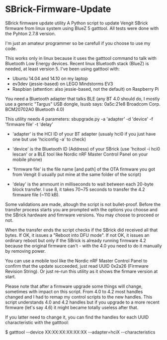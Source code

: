 # SBrick-Firmware-Update

SBrick firmware update utility
A Python script to update Vengit SBrick firmware from linux system using BlueZ 5 gatttool.
All tests were done with the Pyhton 2.7.8 version.

I'm just an amateur programmer so be carefull if you choose to use my code.

This works only in linux because it uses the gatttool command to talk with Bluetooth Low Energy devices.
Recent linux Bluetooth stack (BlueZ) is needed, at least version 5.
I've been using gatttool with:
- Ubuntu 14.04 and 14.10 on my laptop
- ev3dev (jessie-based) on LEGO Mindstorms EV3
- Raspbian (attention: also jessie-based, not the default) on Raspberry Pi
 
You need a Bluetooth adapter that talks BLE (any BT 4.0 should do, I mostly use a generic "Targus" USB dongle,
  lsusb says: 0a5c:21e8 Broadcom Corp. BCM20702A0 Bluetooth 4.0)

This utility needs 4 parameters:
 sbupgrade.py -a 'adapter' -d 'device' -f 'firmware file' -t 'delay'
 
 - 'adapter' is the HCI ID of your BT adapter (usualy hci0 if you just have one but use 'hciconfig -a' to check)
 
 - 'device' is the Bluetooth ID (Address) of your SBrick (use 'hcitool -i hci0 lescan' or a BLE tool like Nordic nRF Master Control Panel on your mobile phone)
 
 - 'firmware file' is the file name [and path] of the OTA firmware you got from Vengit (I usually put mine at the same folder of the script)
 
 - 'delay' is the ammount in milliseconds to wait between each 20-byte block transfer. I use 8, it takes 70~75 seconds to transfer the 4.2 firmware file (~110 kB).

Some validations are made, altough the script is not bullet-proof. Before the transfer process starts you are prompted with the options you choose and the SBrick hardware and fimrware versions. You may choose to proceed or not.

When the transfer ends the script checks if the SBrick did received all that bytes. If OK, it issues a "Reboot into DFU mode". If not OK, it issues an ordinary reboot but only if the SBrick is already running firmware 4.2 because the original firmware can't - with the 4.0 you need to do it manually by removing power.

You can use a mobile tool like the Nordic nRF Master Control Panel to confirm that the update succeeded, just read UUID 0x2a26	(Firmware Revision String). Or just re-run this utility as it shows the firmare version at start.

Please note that after a firmware upgrade some things will change, sometimes with impact on this script.
From 4.0 to 4.2 most handles changed and I had to remap my control scripts to the new handles. This script understands 4.0 and 4.2 handles but if you upgrade to a more recent firmware (let's say 4.6) it might became totally useless after that.

If you latter need to change it, you can find the handles for each UUID characteristic with the gatttool:

$ gatttool --device XX:XX:XX:XX:XX:XX --adapter=hciX --characteristics



